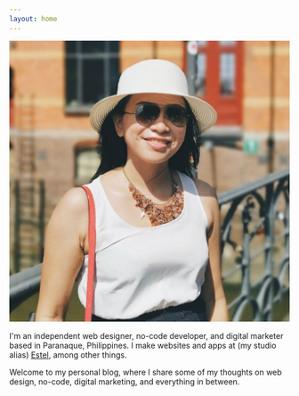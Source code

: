 ```yaml
---
layout: home
---
```


<div class="hero-container">
        <div class="hero">
            <div class="left">
            <img src="/assets/CrystalCamarao.jpeg" class="picture">
            </div>
            <div class="right">
                <p>I'm an independent web designer, no-code developer, and digital marketer based in Paranaque, Philippines. I make websites and apps at (my studio alias) <a href="https://estel.design" target="_blank">Estel</a>, among other things. </p>
                <p>Welcome to my personal blog, where I share some of my thoughts on web design, no-code, digital marketing, and everything in between.</p>
            </div>
        </div>
    </div>